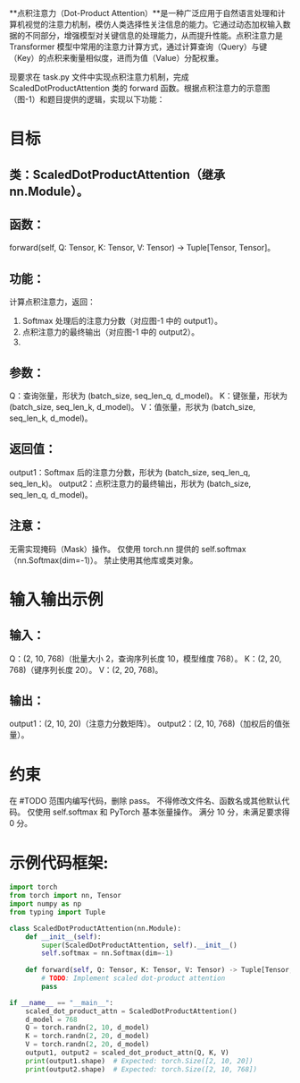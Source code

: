 **点积注意力（Dot-Product Attention）**是一种广泛应用于自然语言处理和计算机视觉的注意力机制，模仿人类选择性关注信息的能力。它通过动态加权输入数据的不同部分，增强模型对关键信息的处理能力，从而提升性能。点积注意力是 Transformer 模型中常用的注意力计算方式，通过计算查询（Query）与键（Key）的点积来衡量相似度，进而为值（Value）分配权重。

现要求在 task.py 文件中实现点积注意力机制，完成 ScaledDotProductAttention 类的 forward 函数。根据点积注意力的示意图（图-1）和题目提供的逻辑，实现以下功能：

# 目标
## 类：ScaledDotProductAttention（继承 nn.Module）。

## 函数：
forward(self, Q: Tensor, K: Tensor, V: Tensor) -> Tuple[Tensor, Tensor]。

## 功能：
计算点积注意力，返回：
1. Softmax 处理后的注意力分数（对应图-1 中的 output1）。
2. 点积注意力的最终输出（对应图-1 中的 output2）。
3. 
## 参数：
Q：查询张量，形状为 (batch_size, seq_len_q, d_model)。
K：键张量，形状为 (batch_size, seq_len_k, d_model)。
V：值张量，形状为 (batch_size, seq_len_k, d_model)。

## 返回值：
output1：Softmax 后的注意力分数，形状为 (batch_size, seq_len_q, seq_len_k)。
output2：点积注意力的最终输出，形状为 (batch_size, seq_len_q, d_model)。

## 注意：
无需实现掩码（Mask）操作。
仅使用 torch.nn 提供的 self.softmax（nn.Softmax(dim=-1)）。
禁止使用其他库或类对象。

# 输入输出示例
## 输入：
Q：(2, 10, 768)（批量大小 2，查询序列长度 10，模型维度 768）。
K：(2, 20, 768)（键序列长度 20）。
V：(2, 20, 768)。
## 输出：
output1：(2, 10, 20)（注意力分数矩阵）。
output2：(2, 10, 768)（加权后的值张量）。

# 约束
在 #TODO 范围内编写代码，删除 pass。
不得修改文件名、函数名或其他默认代码。
仅使用 self.softmax 和 PyTorch 基本张量操作。
满分 10 分，未满足要求得 0 分。

# 示例代码框架:
```python
import torch
from torch import nn, Tensor
import numpy as np
from typing import Tuple

class ScaledDotProductAttention(nn.Module):
    def __init__(self):
        super(ScaledDotProductAttention, self).__init__()
        self.softmax = nn.Softmax(dim=-1)
    
    def forward(self, Q: Tensor, K: Tensor, V: Tensor) -> Tuple[Tensor, Tensor]:
        # TODO: Implement scaled dot-product attention
        pass

if __name__ == "__main__":
    scaled_dot_product_attn = ScaledDotProductAttention()
    d_model = 768
    Q = torch.randn(2, 10, d_model)
    K = torch.randn(2, 20, d_model)
    V = torch.randn(2, 20, d_model)
    output1, output2 = scaled_dot_product_attn(Q, K, V)
    print(output1.shape)  # Expected: torch.Size([2, 10, 20])
    print(output2.shape)  # Expected: torch.Size([2, 10, 768])
```